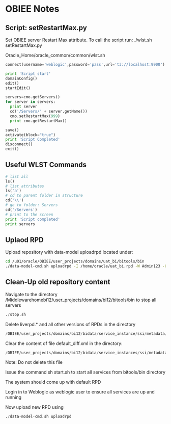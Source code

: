 # OBIEE Notes

## Script: setRestartMax.py
Set OBIEE server Restart Max attribute. To call the script run: ./wlst.sh setRestartMax.py

Oracle_Home/oracle_common/common/wlst.sh

```python
connect(username='weblogic',password='pass',url='t3://localhost:9900')

print 'Script start'
domainConfig()
edit()
startEdit()

servers=cmo.getServers()
for server in servers:
  print server
  cd('/Servers/' + server.getName())
  cmo.setRestartMax(999)
  print cmo.getRestartMax()

save()
activate(block="true")
print 'Script Completed'
disconnect()
exit()
```
## Useful WLST Commands

```python
# list all
ls()
# list attributes
ls('a')
# cd to parent folder in structure
cd('\\')
# go to folder: Servers
cd('/Servers')
# print to the screen
print 'Script completed'
print servers
```

## Uplaod RPD

Upload repository with data-model uploadrpd located under:

```Bash
cd /u01/oracle/OBIEE/user_projects/domains/uat_bi/bitools/bin
./data-model-cmd.sh uploadrpd -I /home/oracle/uat_bi.rpd -W Admin123 -U weblogic -P pass -SI uat_instance
```
## Clean-Up old repository content

Navigate to the directory /Middlewarehomebi12/user_projects/domains/bi12/bitools/bin to stop all servers

```Python
./stop.sh 
```
Delete liverpd.* and all other versions of RPDs in the directory 

```Python
/OBIEE/user_projects/domains/bi12/bidata/service_instance/ssi/metadata/datamodel/customizations          
```

Clear the content of file default_diff.xml in the directory:
```Python
/OBIEE/user_projects/domains/bi12/bidata/service_instances/ssi/metadata/datamodel/customizations/default
```

Note: Do not delete this file

Issue the command sh start.sh to start all services from bitools/bin directory

The system should come up with default RPD

Login in to Weblogic as weblogic user to ensure all services are up and running

Now upload new RPD using

```Python
./data-model-cmd.sh uploadrpd
```
